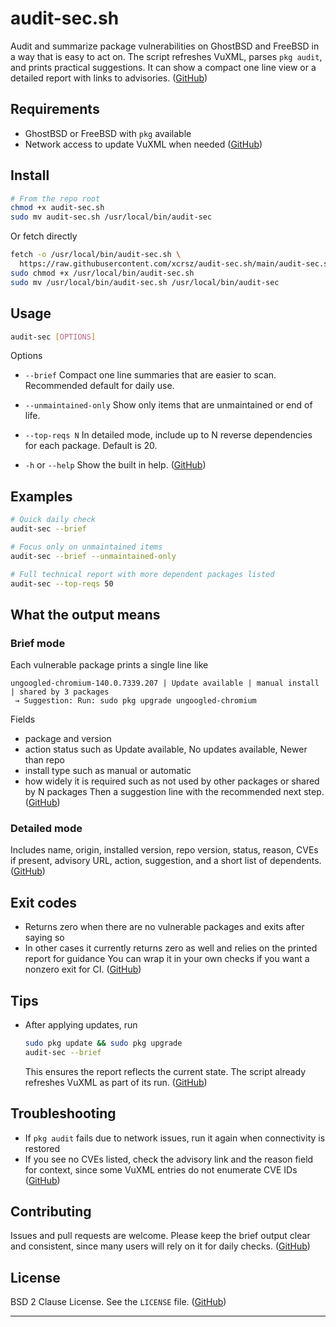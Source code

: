 # audit-sec.sh

Audit and summarize package vulnerabilities on GhostBSD and FreeBSD in a way that is easy to act on. The script refreshes VuXML, parses `pkg audit`, and prints practical suggestions. It can show a compact one line view or a detailed report with links to advisories. ([GitHub][1])

## Requirements

* GhostBSD or FreeBSD with `pkg` available
* Network access to update VuXML when needed ([GitHub][1])

## Install

```sh
# From the repo root
chmod +x audit-sec.sh
sudo mv audit-sec.sh /usr/local/bin/audit-sec
```

Or fetch directly

```sh
fetch -o /usr/local/bin/audit-sec.sh \
  https://raw.githubusercontent.com/xcrsz/audit-sec.sh/main/audit-sec.sh
sudo chmod +x /usr/local/bin/audit-sec.sh
sudo mv /usr/local/bin/audit-sec.sh /usr/local/bin/audit-sec
```

## Usage

```sh
audit-sec [OPTIONS]
```

Options

* `--brief`
  Compact one line summaries that are easier to scan. Recommended default for daily use.

* `--unmaintained-only`
  Show only items that are unmaintained or end of life.

* `--top-reqs N`
  In detailed mode, include up to N reverse dependencies for each package. Default is 20.

* `-h` or `--help`
  Show the built in help. ([GitHub][1])

## Examples

```sh
# Quick daily check
audit-sec --brief

# Focus only on unmaintained items
audit-sec --brief --unmaintained-only

# Full technical report with more dependent packages listed
audit-sec --top-reqs 50
```

## What the output means

### Brief mode

Each vulnerable package prints a single line like

```
ungoogled-chromium-140.0.7339.207 | Update available | manual install | shared by 3 packages
 → Suggestion: Run: sudo pkg upgrade ungoogled-chromium
```

Fields

* package and version
* action status such as Update available, No updates available, Newer than repo
* install type such as manual or automatic
* how widely it is required such as not used by other packages or shared by N packages
  Then a suggestion line with the recommended next step. ([GitHub][1])

### Detailed mode

Includes name, origin, installed version, repo version, status, reason, CVEs if present, advisory URL, action, suggestion, and a short list of dependents. ([GitHub][1])

## Exit codes

* Returns zero when there are no vulnerable packages and exits after saying so
* In other cases it currently returns zero as well and relies on the printed report for guidance
  You can wrap it in your own checks if you want a nonzero exit for CI. ([GitHub][1])

## Tips

* After applying updates, run

  ```sh
  sudo pkg update && sudo pkg upgrade
  audit-sec --brief
  ```

  This ensures the report reflects the current state. The script already refreshes VuXML as part of its run. ([GitHub][1])

## Troubleshooting

* If `pkg audit` fails due to network issues, run it again when connectivity is restored
* If you see no CVEs listed, check the advisory link and the reason field for context, since some VuXML entries do not enumerate CVE IDs ([GitHub][1])

## Contributing

Issues and pull requests are welcome. Please keep the brief output clear and consistent, since many users will rely on it for daily checks. ([GitHub][2])

## License

BSD 2 Clause License. See the `LICENSE` file. ([GitHub][2])

---

[1]: https://github.com/xcrsz/audit-sec.sh/raw/main/audit-sec.sh "raw.githubusercontent.com"
[2]: https://github.com/xcrsz/audit-sec.sh "GitHub - xcrsz/audit-sec.sh"
